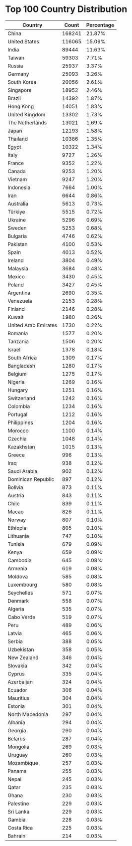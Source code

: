 # Top 100 Country Distribution
| Country | Count | Percentage |
|----|----|----|
| China | 168241 | 21.87% |
| United States | 116065 | 15.09% |
| India | 89444 | 11.63% |
| Taiwan | 59303 | 7.71% |
| Russia | 25937 | 3.37% |
| Germany | 25093 | 3.26% |
| South Korea | 20056 | 2.61% |
| Singapore | 18952 | 2.46% |
| Brazil | 14392 | 1.87% |
| Hong Kong | 14051 | 1.83% |
| United Kingdom | 13302 | 1.73% |
| The Netherlands | 13021 | 1.69% |
| Japan | 12193 | 1.58% |
| Thailand | 10386 | 1.35% |
| Egypt | 10322 | 1.34% |
| Italy | 9727 | 1.26% |
| France | 9352 | 1.22% |
| Canada | 9253 | 1.20% |
| Vietnam | 9247 | 1.20% |
| Indonesia | 7664 | 1.00% |
| Iran | 6644 | 0.86% |
| Australia | 5613 | 0.73% |
| Türkiye | 5515 | 0.72% |
| Ukraine | 5296 | 0.69% |
| Sweden | 5253 | 0.68% |
| Bulgaria | 4746 | 0.62% |
| Pakistan | 4100 | 0.53% |
| Spain | 4013 | 0.52% |
| Ireland | 3804 | 0.49% |
| Malaysia | 3684 | 0.48% |
| Mexico | 3430 | 0.45% |
| Poland | 3427 | 0.45% |
| Argentina | 2690 | 0.35% |
| Venezuela | 2153 | 0.28% |
| Finland | 2146 | 0.28% |
| Kuwait | 1980 | 0.26% |
| United Arab Emirates | 1730 | 0.22% |
| Romania | 1577 | 0.20% |
| Tanzania | 1506 | 0.20% |
| Israel | 1378 | 0.18% |
| South Africa | 1309 | 0.17% |
| Bangladesh | 1280 | 0.17% |
| Belgium | 1275 | 0.17% |
| Nigeria | 1269 | 0.16% |
| Hungary | 1251 | 0.16% |
| Switzerland | 1242 | 0.16% |
| Colombia | 1234 | 0.16% |
| Portugal | 1212 | 0.16% |
| Philippines | 1204 | 0.16% |
| Morocco | 1100 | 0.14% |
| Czechia | 1048 | 0.14% |
| Kazakhstan | 1015 | 0.13% |
| Greece | 996 | 0.13% |
| Iraq | 938 | 0.12% |
| Saudi Arabia | 902 | 0.12% |
| Dominican Republic | 897 | 0.12% |
| Bolivia | 873 | 0.11% |
| Austria | 843 | 0.11% |
| Chile | 839 | 0.11% |
| Macao | 826 | 0.11% |
| Norway | 807 | 0.10% |
| Ethiopia | 805 | 0.10% |
| Lithuania | 747 | 0.10% |
| Tunisia | 679 | 0.09% |
| Kenya | 659 | 0.09% |
| Cambodia | 645 | 0.08% |
| Armenia | 619 | 0.08% |
| Moldova | 585 | 0.08% |
| Luxembourg | 580 | 0.08% |
| Seychelles | 571 | 0.07% |
| Denmark | 558 | 0.07% |
| Algeria | 535 | 0.07% |
| Cabo Verde | 519 | 0.07% |
| Peru | 489 | 0.06% |
| Latvia | 465 | 0.06% |
| Serbia | 388 | 0.05% |
| Uzbekistan | 358 | 0.05% |
| New Zealand | 346 | 0.04% |
| Slovakia | 342 | 0.04% |
| Cyprus | 335 | 0.04% |
| Azerbaijan | 324 | 0.04% |
| Ecuador | 306 | 0.04% |
| Mauritius | 304 | 0.04% |
| Estonia | 301 | 0.04% |
| North Macedonia | 297 | 0.04% |
| Albania | 294 | 0.04% |
| Georgia | 290 | 0.04% |
| Belarus | 287 | 0.04% |
| Mongolia | 269 | 0.03% |
| Uruguay | 260 | 0.03% |
| Mozambique | 257 | 0.03% |
| Panama | 255 | 0.03% |
| Nepal | 245 | 0.03% |
| Qatar | 235 | 0.03% |
| Ghana | 230 | 0.03% |
| Palestine | 229 | 0.03% |
| Sri Lanka | 229 | 0.03% |
| Gambia | 228 | 0.03% |
| Costa Rica | 225 | 0.03% |
| Bahrain | 214 | 0.03% |
